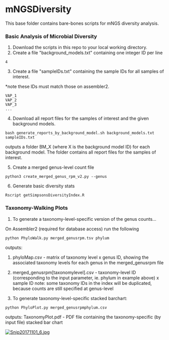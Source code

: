 # mNGSDiversity

This base folder contains bare-bones scripts for mNGS diversity analysis.

### Basic Analysis of Microbial Diversity

1. Download the scripts in this repo to your local working directory.
2. Create a file "background_models.txt" containing one integer ID per line 

```
4

```

3. Create a file "sampleIDs.txt" containing the sample IDs for all samples of interest.

*note these IDs must match those on assembler2.

```
VAP_1
VAP_2
VAP_3
...

```

4. Download all report files for the samples of interest and the given background models.

```
bash generate_reports_by_background_model.sh background_models.txt sampleIDs.txt
```

outputs a folder BM_X (where X is the background model ID) for each background model. The folder contains all report files for the samples of interest.

5. Create a merged genus-level count file

```
python3 create_merged_genus_rpm_v2.py --genus
```

6. Generate basic diversity stats

```
Rscript getSimpsonsDiversityIndex.R
```


### Taxonomy-Walking Plots

1. To generate a taxonomy-level-specific version of the genus counts...

On Assembler2 (required for database access) run the following

```
python PhyloWalk.py merged_genusrpm.tsv phylum
```

outputs:
1. phyloMap.csv - matrix of taxonomy level x genus ID, showing the associated taxonomy levels for each genus in the merged_genusrpm file
2. merged_genusrpm[taxonomylevel].csv - taxonomy-level ID (corresponding to the input parameter, ie. phylum in example above) x sample ID
   note: some taxonomy IDs in the index will be duplicated, because counts are still specified at genus-level


2. To generate taxonomy-level-specific stacked barchart:

```
python PhyloPlot.py merged_genusrpmphylum.csv 
```

outputs:
TaxonomyPlot.pdf - PDF file containing the taxonomy-specific (by input file) stacked bar chart

[![Snip20171101_6.jpg](https://s26.postimg.org/h982tz2x5/Snip20171101_6.jpg)](https://postimg.org/image/452ihaav9/)


